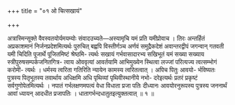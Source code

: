 +++
title = "०१ ओ चित्सखायं"

+++

अत्रास्मिन्सूक्ते वैवस्वतयोर्यमयम्योः संवादउच्यते—अस्यामृचि यमं प्रति यमीप्रोवाच । तिरः अन्तर्हितं अप्रकाशमानं निर्जनप्रदेशमित्यर्थः पुरुचित् बह्वपि विस्तीर्णञ्च अर्णवं समुद्रैकदेशं अवान्तरद्वीपं जगन्वान् गतवती यमी चिदिति पूजार्थे पूजितमिष्टं श्रेष्ठमि- त्यर्थः सखायं गर्भवासादारभ्य सखिभूतं यमं सख्या सख्याय स्त्रीपुरुषसम्पर्कजनितगित्र- त्वाय ओववृत्यां आवर्तयामि आभिमुख्येन स्थित्वा लज्जां परित्यज्य त्वत्सम्भोगं करोमी- त्यर्थः । धर्मस्य त्वरिता गतिरिति न्यायेन कामस्य त्वरितत्वात् । अपिच पितुः आवयो- र्भविष्यतः पुत्रस्य पितृभूतस्य तवार्थाय अधिक्षमि अधि पृथिव्यां पृथिवीस्थानीये नभो- दरेइत्यर्थः प्रतरं प्रकृष्टं सर्वगुणोपेतमित्यर्थः । नपातं गर्भलक्षणमपत्यं वेधा विधाता प्रजा पतिः दीध्यानः आवयोरनुरूपस्य पुत्रस्य जननार्थं आवां ध्यायन् आदधीत प्रजापतिः । धातागर्भन्दधातुतइत्युक्तत्वात् ॥ १ ॥